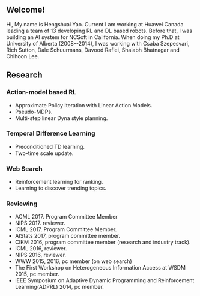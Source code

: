## Welcome!

Hi, My name is Hengshuai Yao. Current I am working at Huawei Canada leading a team of 13 developing RL and DL based robots. Before that, I was building an AI system for NCSoft in California. When doing my Ph.D at University of Alberta (2008--2014), I was working with Csaba Szepesvari, Rich Sutton, Dale Schuurmans, Davood Rafiei, Shalabh Bhatnagar and Chihoon Lee.

## Research

### Action-model based RL

- Approximate Policy Iteration with Linear Action Models. 
- Pseudo-MDPs. 
- Multi-step linear Dyna style planning. 

### Temporal Difference Learning

- Preconditioned TD learning. 
- Two-time scale update. 

### Web Search
- Reinforcement learning for ranking. 
- Learning to discover trending topics. 

### Reviewing
- ACML 2017. Program Committee Member
- NIPS 2017. reviewer.
- ICML 2017. Program Committee Member.
- AIStats 2017, program committee member.
- CIKM 2016, program committee member (research and industry track).
- ICML 2016, reviewer. 
- NIPS 2016, reviewer.
- WWW 2015, 2016, pc member (on web search)
- The First Workshop on Heterogeneous Information Access at WSDM 2015, pc member.
- IEEE Symposium on Adaptive Dynamic Programming and Reinforcement Learning(ADPRL) 2014, pc member.

